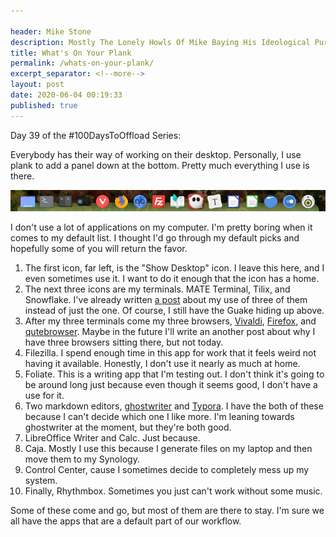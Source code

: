 ```yaml
---

header: Mike Stone
description: Mostly The Lonely Howls Of Mike Baying His Ideological Purity At The Moon
title: What's On Your Plank
permalink: /whats-on-your-plank/
excerpt_separator: <!--more-->
layout: post
date: 2020-06-04 00:19:33
published: true
---
```


Day 39 of the #100DaysToOffload Series:

Everybody has their way of working on their desktop. Personally, I use plank to add a panel down at the bottom. Pretty much everything I use is there. 

<!--more-->

![](/assets/images/BYGPW9q.png)

I don't use a lot of applications on my computer. I'm pretty boring when it comes to my default list. I thought I'd go through my default picks and hopefully some of you will return the favor.

1. The first icon, far left, is the "Show Desktop" icon. I leave this here, and I even sometimes use it. I want to do it enough that the icon has a home.
2. The next three icons are my terminals. MATE Terminal, Tilix, and Snowflake. I've already written [a post](https://mikestone.me/how-many-terminals-do-i-need) about my use of three of them instead of just the one. Of course, I still have the Guake hiding up above.
3. After my three terminals come my three browsers, [Vivaldi](https://www.vivaldi.com), [Firefox](https://www.mozilla.org/en-US/firefox/new/), and [qutebrowser](https://qutebrowser.org). Maybe in the future I'll write an another post about why I have three browsers sitting there, but not today.
4. Filezilla. I spend enough time in this app for work that it feels weird not having it available. Honestly, I don't use it nearly as much at home.
5. Foliate. This is a writing app that I'm testing out. I don't think it's going to be around long just because even though it seems good, I don't have a use for it.
6. Two markdown editors, [ghostwriter](https://wereturtle.github.io/ghostwriter/) and [Typora](https://typora.io). I have the both of these because I can't decide which one I like more. I'm leaning towards ghostwriter at the moment, but they're both good.
7. LibreOffice Writer and Calc. Just because.
8. Caja. Mostly I use this because I generate files on my laptop and then move them to my Synology.
9. Control Center, cause I sometimes decide to completely mess up my system.
10. Finally, Rhythmbox. Sometimes you just can't work without some music.

Some of these come and go, but most of them are there to stay. I'm sure we all have the apps that are a default part of our workflow. 
